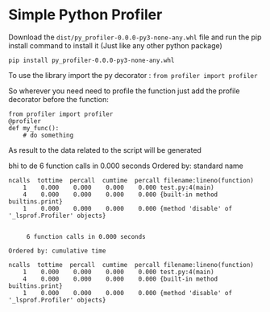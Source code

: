 # Simple Python Profiler
Download the `dist/py_profiler-0.0.0-py3-none-any.whl` file and run the pip install command to install it (Just like any other python package)

`pip install py_profiler-0.0.0-py3-none-any.whl`

To use the library import the py decorator :
`from profiler import profiler`

So wherever you need need to profile the function just add the profile decorator before the function:

    
    from profiler import profiler
    @profiler
    def my_func():
        # do something

As result to the data related to the script will be generated

bhi to de
     6 function calls in 0.000 seconds
     Ordered by: standard name

    ncalls  tottime  percall  cumtime  percall filename:lineno(function)
        1    0.000    0.000    0.000    0.000 test.py:4(main)
        4    0.000    0.000    0.000    0.000 {built-in method builtins.print}
        1    0.000    0.000    0.000    0.000 {method 'disable' of '_lsprof.Profiler' objects}


         6 function calls in 0.000 seconds

    Ordered by: cumulative time

    ncalls  tottime  percall  cumtime  percall filename:lineno(function)
        1    0.000    0.000    0.000    0.000 test.py:4(main)
        4    0.000    0.000    0.000    0.000 {built-in method builtins.print}
        1    0.000    0.000    0.000    0.000 {method 'disable' of '_lsprof.Profiler' objects}
